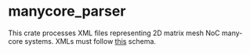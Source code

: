 # manycore_parser

This crate processes XML files representing 2D matrix mesh NoC many-core systems.
XMLs must follow [this](https://github.com/ManyCore-Visualiser/schema/blob/main/manycore_schema.xsd) schema.